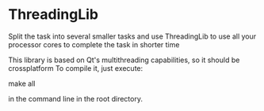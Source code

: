 # ThreadingLib
Split the task into several smaller tasks and use ThreadingLib to use all your processor cores to complete the task in shorter time

This library is based on Qt's multithreading capabilities, so it should be crossplatform
To compile it, just execute:

make all

in the command line in the root directory.

